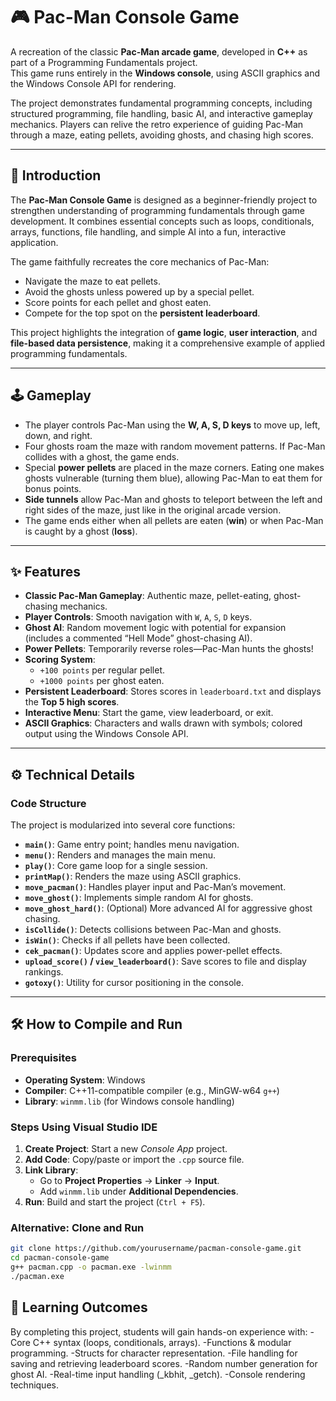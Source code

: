 # 🎮 Pac-Man Console Game  

A recreation of the classic **Pac-Man arcade game**, developed in **C++** as part of a Programming Fundamentals project.  
This game runs entirely in the **Windows console**, using ASCII graphics and the Windows Console API for rendering.  

The project demonstrates fundamental programming concepts, including structured programming, file handling, basic AI, and interactive gameplay mechanics. Players can relive the retro experience of guiding Pac-Man through a maze, eating pellets, avoiding ghosts, and chasing high scores.  

---

## 📝 Introduction  

The **Pac-Man Console Game** is designed as a beginner-friendly project to strengthen understanding of programming fundamentals through game development. It combines essential concepts such as loops, conditionals, arrays, functions, file handling, and simple AI into a fun, interactive application.  

The game faithfully recreates the core mechanics of Pac-Man:  
- Navigate the maze to eat pellets.  
- Avoid the ghosts unless powered up by a special pellet.  
- Score points for each pellet and ghost eaten.  
- Compete for the top spot on the **persistent leaderboard**.  

This project highlights the integration of **game logic**, **user interaction**, and **file-based data persistence**, making it a comprehensive example of applied programming fundamentals.  

---

## 🕹️ Gameplay  

- The player controls Pac-Man using the **W, A, S, D keys** to move up, left, down, and right.  
- Four ghosts roam the maze with random movement patterns. If Pac-Man collides with a ghost, the game ends.  
- Special **power pellets** are placed in the maze corners. Eating one makes ghosts vulnerable (turning them blue), allowing Pac-Man to eat them for bonus points.  
- **Side tunnels** allow Pac-Man and ghosts to teleport between the left and right sides of the maze, just like in the original arcade version.  
- The game ends either when all pellets are eaten (**win**) or when Pac-Man is caught by a ghost (**loss**).  

---

## ✨ Features  

- **Classic Pac-Man Gameplay**: Authentic maze, pellet-eating, ghost-chasing mechanics.  
- **Player Controls**: Smooth navigation with `W`, `A`, `S`, `D` keys.  
- **Ghost AI**: Random movement logic with potential for expansion (includes a commented “Hell Mode” ghost-chasing AI).  
- **Power Pellets**: Temporarily reverse roles—Pac-Man hunts the ghosts!  
- **Scoring System**:  
  - `+100 points` per regular pellet.  
  - `+1000 points` per ghost eaten.  
- **Persistent Leaderboard**: Stores scores in `leaderboard.txt` and displays the **Top 5 high scores**.  
- **Interactive Menu**: Start the game, view leaderboard, or exit.  
- **ASCII Graphics**: Characters and walls drawn with symbols; colored output using the Windows Console API.  

---

## ⚙️ Technical Details  

### Code Structure  

The project is modularized into several core functions:  
- **`main()`**: Game entry point; handles menu navigation.  
- **`menu()`**: Renders and manages the main menu.  
- **`play()`**: Core game loop for a single session.  
- **`printMap()`**: Renders the maze using ASCII graphics.  
- **`move_pacman()`**: Handles player input and Pac-Man’s movement.  
- **`move_ghost()`**: Implements simple random AI for ghosts.  
- **`move_ghost_hard()`**: (Optional) More advanced AI for aggressive ghost chasing.  
- **`isCollide()`**: Detects collisions between Pac-Man and ghosts.  
- **`isWin()`**: Checks if all pellets have been collected.  
- **`cek_pacman()`**: Updates score and applies power-pellet effects.  
- **`upload_score()` / `view_leaderboard()`**: Save scores to file and display rankings.  
- **`gotoxy()`**: Utility for cursor positioning in the console.  

---

## 🛠️ How to Compile and Run  

### Prerequisites  
- **Operating System**: Windows  
- **Compiler**: C++11-compatible compiler (e.g., MinGW-w64 `g++`)  
- **Library**: `winmm.lib` (for Windows console handling)  

### Steps Using Visual Studio IDE  
1. **Create Project**: Start a new *Console App* project.  
2. **Add Code**: Copy/paste or import the `.cpp` source file.  
3. **Link Library**:  
   - Go to **Project Properties** → **Linker** → **Input**.  
   - Add `winmm.lib` under **Additional Dependencies**.  
4. **Run**: Build and start the project (`Ctrl + F5`).  

### Alternative: Clone and Run  
```bash
git clone https://github.com/yourusername/pacman-console-game.git
cd pacman-console-game
g++ pacman.cpp -o pacman.exe -lwinmm
./pacman.exe
```

## 🎯 Learning Outcomes

By completing this project, students will gain hands-on experience with:
-Core C++ syntax (loops, conditionals, arrays).
-Functions & modular programming.
-Structs for character representation.
-File handling for saving and retrieving leaderboard scores.
-Random number generation for ghost AI.
-Real-time input handling (_kbhit, _getch).
-Console rendering techniques.

